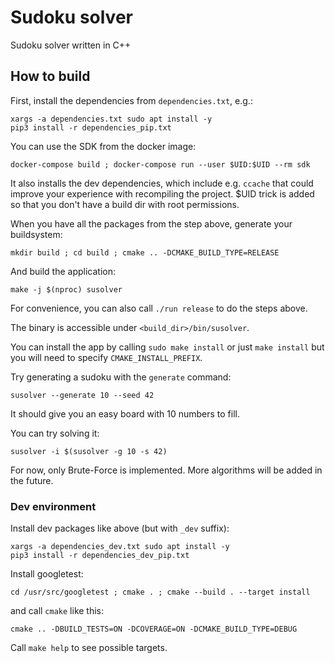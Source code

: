 # Sudoku solver

Sudoku solver written in C++

## How to build

First, install the dependencies from `dependencies.txt`, e.g.:

```
xargs -a dependencies.txt sudo apt install -y
pip3 install -r dependencies_pip.txt
```

You can use the SDK from the docker image:
```
docker-compose build ; docker-compose run --user $UID:$UID --rm sdk
```
It also installs the dev dependencies, which include e.g. `ccache` that could improve your experience with recompiling the project. $UID trick is added so that you don't have a build dir with root permissions.

When you have all the packages from the step above, generate your buildsystem:

```
mkdir build ; cd build ; cmake .. -DCMAKE_BUILD_TYPE=RELEASE
```

And build the application:
```
make -j $(nproc) susolver
```

For convenience, you can also call `./run release` to do the steps above.

The binary is accessible under `<build_dir>/bin/susolver`.

You can install the app by calling `sudo make install` or just `make install` but you will need to specify `CMAKE_INSTALL_PREFIX`.

Try generating a sudoku with the `generate` command:
```
susolver --generate 10 --seed 42
```
It should give you an easy board with 10 numbers to fill.

You can try solving it:
```
susolver -i $(susolver -g 10 -s 42)
```

For now, only Brute-Force is implemented. More algorithms will be added in the future.

### Dev environment

Install dev packages like above (but with `_dev` suffix):
```
xargs -a dependencies_dev.txt sudo apt install -y
pip3 install -r dependencies_dev_pip.txt
```
Install googletest:
```
cd /usr/src/googletest ; cmake . ; cmake --build . --target install
```

and call `cmake` like this:

```
cmake .. -DBUILD_TESTS=ON -DCOVERAGE=ON -DCMAKE_BUILD_TYPE=DEBUG
```
Call `make help` to see possible targets.
